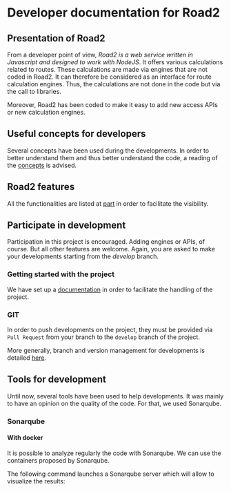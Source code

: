 # Developer documentation for Road2

## Presentation of Road2

From a developer point of view, *Road2 is a web service written in Javascript and designed to work with NodeJS*. It offers various calculations related to routes. These calculations are made via engines that are not coded in Road2. It can therefore be considered as an interface for route calculation engines. Thus, the calculations are not done in the code but via the call to libraries.

Moreover, Road2 has been coded to make it easy to add new access APIs or new calculation engines.

## Useful concepts for developers 

Several concepts have been used during the developments. In order to better understand them and thus better understand the code, a reading of the [concepts](./concepts.md) is advised. 

## Road2 features 

All the functionalities are listed at [part](./functionnalities.md) in order to facilitate the visibility. 

## Participate in development 

Participation in this project is encouraged. Adding engines or APIs, of course. But all other features are welcome. Again, you are asked to make your developments starting from the *develop* branch. 

### Getting started with the project

We have set up a [documentation](./modification.md) in order to facilitate the handling of the project. 

### GIT 

In order to push developments on the project, they must be provided via `Pull Request` from your branch to the `develop` branch of the project. 

More generally, branch and version management for developments is detailed [here](./version.md). 

## Tools for development

Until now, several tools have been used to help developments. It was mainly to have an opinion on the quality of the code. For that, we used Sonarqube. 

### Sonarqube 

#### With docker

It is possible to analyze regularly the code with Sonarqube. We can use the containers proposed by Sonarqube. 

The following command launches a Sonarqube server which will allow to visualize the results:

